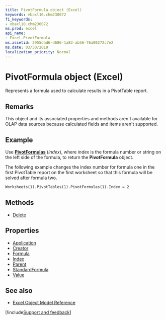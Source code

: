 ```yaml
---
title: PivotFormula object (Excel)
keywords: vbaxl10.chm230072
f1_keywords:
- vbaxl10.chm230072
ms.prod: excel
api_name:
- Excel.PivotFormula
ms.assetid: 2955dad6-d686-1a83-ab56-76a00272c7e2
ms.date: 03/30/2019
localization_priority: Normal
---
```



# PivotFormula object (Excel)

Represents a formula used to calculate results in a PivotTable report.


## Remarks

This object and its associated properties and methods aren't available for OLAP data sources because calculated fields and items aren't supported.


## Example

Use **[PivotFormulas](Excel.PivotTable.PivotFormulas.md)** (_index_), where _index_ is the formula number or string on the left side of the formula, to return the **PivotFormula** object. 

The following example changes the index number for formula one in the first PivotTable report on the first worksheet so that this formula will be solved after formula two.

```vb
Worksheets(1).PivotTables(1).PivotFormulas(1).Index = 2
```

## Methods

- [Delete](Excel.PivotFormula.Delete.md)

## Properties

- [Application](Excel.PivotFormula.Application.md)
- [Creator](Excel.PivotFormula.Creator.md)
- [Formula](Excel.PivotFormula.Formula.md)
- [Index](Excel.PivotFormula.Index.md)
- [Parent](Excel.PivotFormula.Parent.md)
- [StandardFormula](Excel.PivotFormula.StandardFormula.md)
- [Value](Excel.PivotFormula.Value.md)

## See also

- [Excel Object Model Reference](overview/Excel/object-model.md)

[!include[Support and feedback](~/includes/feedback-boilerplate.md)]